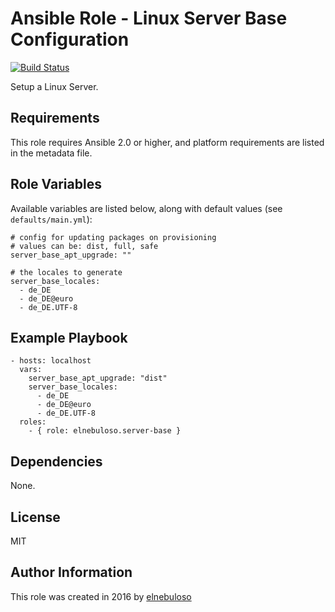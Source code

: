 # Ansible Role - Linux Server Base Configuration

[![Build Status](https://travis-ci.org/elnebuloso/ansible-role-server-base.svg?branch=master)](https://travis-ci.org/elnebuloso/ansible-role-server-base)

Setup a Linux Server.

## Requirements

This role requires Ansible 2.0 or higher, and platform requirements are listed in the metadata file.

## Role Variables

Available variables are listed below, along with default values (see `defaults/main.yml`):

```
# config for updating packages on provisioning
# values can be: dist, full, safe
server_base_apt_upgrade: ""

# the locales to generate
server_base_locales:
  - de_DE
  - de_DE@euro
  - de_DE.UTF-8
```

## Example Playbook

```
- hosts: localhost
  vars:
    server_base_apt_upgrade: "dist"
    server_base_locales:
      - de_DE
      - de_DE@euro
      - de_DE.UTF-8
  roles:
    - { role: elnebuloso.server-base }
```

## Dependencies

None.

##  License

MIT

##  Author Information

This role was created in 2016 by [elnebuloso](https://github.com/elnebuloso/)